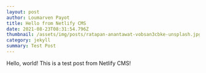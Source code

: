 ```yaml
---
layout: post
author: Loumarven Payot
title: Hello from Netlify CMS
date: 2021-08-23T08:31:54.796Z
thumbnail: /assets/img/posts/ratapan-anantawat-vobsan3cbke-unsplash.jpg
category: jekyll
summary: Test Post
---
```

Hello, world! This is a test post from Netlify CMS!